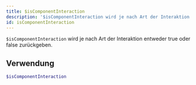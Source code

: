 ```yaml
---
title: $isComponentInteraction
description: '$isComponentInteraction wird je nach Art der Interaktion entweder true oder false zurückgeben.'
id: isComponentInteraction
---
```


`$isComponentInteraction` wird je nach Art der Interaktion entweder true oder false zurückgeben.

## Verwendung

```php
$isComponentInteraction
```